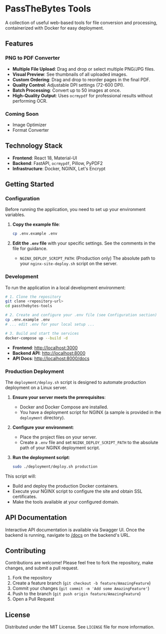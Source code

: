 # PassTheBytes Tools

A collection of useful web-based tools for file conversion and processing, containerized with Docker for easy deployment.

## Features

### PNG to PDF Converter
- **Multiple File Upload**: Drag and drop or select multiple PNG/JPG files.
- **Visual Preview**: See thumbnails of all uploaded images.
- **Custom Ordering**: Drag and drop to reorder pages in the final PDF.
- **Quality Control**: Adjustable DPI settings (72-600 DPI).
- **Batch Processing**: Convert up to 50 images at once.
- **High-Quality Output**: Uses `ocrmypdf` for professional results without performing OCR.

### Coming Soon
- Image Optimizer
- Format Converter

## Technology Stack

- **Frontend**: React 18, Material-UI
- **Backend**: FastAPI, `ocrmypdf`, Pillow, PyPDF2
- **Infrastructure**: Docker, NGINX, Let's Encrypt

## Getting Started

### Configuration

Before running the application, you need to set up your environment variables.

1.  **Copy the example file**:
    ```bash
    cp .env.example .env
    ```
2.  **Edit the `.env` file** with your specific settings. See the comments in the file for guidance.

    - `NGINX_DEPLOY_SCRIPT_PATH`: (Production only) The absolute path to your `nginx-site-deploy.sh` script on the server.

### Development

To run the application in a local development environment:

```bash
# 1. Clone the repository
git clone <repository-url>
cd passthebytes-tools

# 2. Create and configure your .env file (see Configuration section)
cp .env.example .env
# ... edit .env for your local setup ...

# 3. Build and start the services
docker-compose up --build -d
```

- **Frontend**: [http://localhost:3000](http://localhost:3000)
- **Backend API**: [http://localhost:8000](http://localhost:8000)
- **API Docs**: [http://localhost:8000/docs](http://localhost:8000/docs)

### Production Deployment

The `deployment/deploy.sh` script is designed to automate production deployment on a Linux server.

1.  **Ensure your server meets the prerequisites**:
    - Docker and Docker Compose are installed.
    - You have a deployment script for NGINX (a sample is provided in the `deployment` directory).

2.  **Configure your environment**:
    - Place the project files on your server.
    - Create a `.env` file and set `NGINX_DEPLOY_SCRIPT_PATH` to the absolute path of your NGINX deployment script.

3.  **Run the deployment script**:
    ```bash
    sudo ./deployment/deploy.sh production
    ```

This script will:
- Build and deploy the production Docker containers.
- Execute your NGINX script to configure the site and obtain SSL certificates.
- Make the tools available at your configured domain.

## API Documentation

Interactive API documentation is available via Swagger UI. Once the backend is running, navigate to [/docs](http://localhost:8000/docs) on the backend's URL.

## Contributing

Contributions are welcome! Please feel free to fork the repository, make changes, and submit a pull request.

1.  Fork the repository
2.  Create a feature branch (`git checkout -b feature/AmazingFeature`)
3.  Commit your changes (`git commit -m 'Add some AmazingFeature'`)
4.  Push to the branch (`git push origin feature/AmazingFeature`)
5.  Open a Pull Request

## License

Distributed under the MIT License. See `LICENSE` file for more information.
